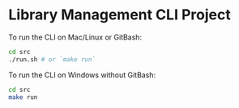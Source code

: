# Library Management CLI Project

To run the CLI on Mac/Linux or GitBash:
```sh
cd src
./run.sh # or `make run`
```

To run the CLI on Windows without GitBash:
```sh
cd src
make run
```